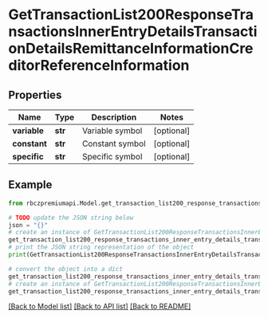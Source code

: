 # GetTransactionList200ResponseTransactionsInnerEntryDetailsTransactionDetailsRemittanceInformationCreditorReferenceInformation


## Properties

Name | Type | Description | Notes
------------ | ------------- | ------------- | -------------
**variable** | **str** | Variable symbol | [optional] 
**constant** | **str** | Constant symbol | [optional] 
**specific** | **str** | Specific symbol | [optional] 

## Example

```python
from rbczpremiumapi.Model.get_transaction_list200_response_transactions_inner_entry_details_transaction_details_remittance_information_creditor_reference_information import GetTransactionList200ResponseTransactionsInnerEntryDetailsTransactionDetailsRemittanceInformationCreditorReferenceInformation

# TODO update the JSON string below
json = "{}"
# create an instance of GetTransactionList200ResponseTransactionsInnerEntryDetailsTransactionDetailsRemittanceInformationCreditorReferenceInformation from a JSON string
get_transaction_list200_response_transactions_inner_entry_details_transaction_details_remittance_information_creditor_reference_information_instance = GetTransactionList200ResponseTransactionsInnerEntryDetailsTransactionDetailsRemittanceInformationCreditorReferenceInformation.from_json(json)
# print the JSON string representation of the object
print(GetTransactionList200ResponseTransactionsInnerEntryDetailsTransactionDetailsRemittanceInformationCreditorReferenceInformation.to_json())

# convert the object into a dict
get_transaction_list200_response_transactions_inner_entry_details_transaction_details_remittance_information_creditor_reference_information_dict = get_transaction_list200_response_transactions_inner_entry_details_transaction_details_remittance_information_creditor_reference_information_instance.to_dict()
# create an instance of GetTransactionList200ResponseTransactionsInnerEntryDetailsTransactionDetailsRemittanceInformationCreditorReferenceInformation from a dict
get_transaction_list200_response_transactions_inner_entry_details_transaction_details_remittance_information_creditor_reference_information_from_dict = GetTransactionList200ResponseTransactionsInnerEntryDetailsTransactionDetailsRemittanceInformationCreditorReferenceInformation.from_dict(get_transaction_list200_response_transactions_inner_entry_details_transaction_details_remittance_information_creditor_reference_information_dict)
```
[[Back to Model list]](../README.md#documentation-for-models) [[Back to API list]](../README.md#documentation-for-api-endpoints) [[Back to README]](../README.md)


